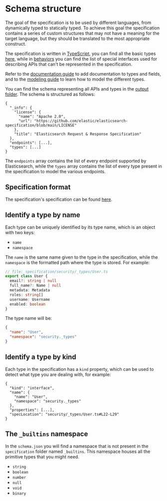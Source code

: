 # Schema structure

The goal of the specification is to be used by different languages, from dynamically typed to statically typed.
To achieve this goal the specification contains a series of custom structures that may not have a meaning
for the target language, but they should be translated to the most appropriate construct.

The specification is written in [TypeScript](https://www.typescriptlang.org/), you can find all
the basic types [here](https://www.typescriptlang.org/docs/handbook/basic-types.html),
while in [behaviors](./behaviors.md) you can find the list of special interfaces used
for describing APIs that can't be represented in the specification.

Refer to the [documentation guide](doc-comments-guide.md) to add documentation to types and fields,
and to the [modeling guide](modeling-guide.md) to learn how to model the different types.

You can find the schema representing all APIs and types in the [output folder](output/schema/schema.json).
The schema is structured as follows:

```jsonc
{
  "_info": {
    "license": {
      "name": "Apache 2.0",
      "url": "https://github.com/elastic/elasticsearch-specification/blob/main/LICENSE"
    },
    "title": "Elasticsearch Request & Response Specification"
  },
  "endpoints": [...],
  "types": [...]
}
```

The `endpoints` array contains the list of every endpoint supported by Elasticsearch,
while the `types` array contains the list of every type present in the specification
to model the various endpoints.

## Specification format

The specification's specification can be found [here](compiler/src/model/metamodel.ts).

## Identify a type by name

Each type can be uniquely identified by its type name, which is an object with two keys:
- `name`
- `namespace`

The `name` is the same name given to the type in the specification, while the `namespace`
is the formatted path where the type is stored. For example:

```ts
// file: specification/security/_types/User.ts
export class User {
  email?: string | null
  full_name?: Name | null
  metadata: Metadata
  roles: string[]
  username: Username
  enabled: boolean
}
```

The type name will be:
```json
{
  "name": "User",
  "namespace": "security._types"
}
```

## Identify a type by kind

Each type in the specification has a `kind` property, which can be used to detect
what type you are dealing with, for example:

```jsonc
{
  "kind": "interface",
  "name": {
    "name": "User",
    "namespace": "security._types"
  },
  "properties": [...],
  "specLocation": "security/_types/User.ts#L22-L29"
}
```

## The `_builtins` namespace

In the `schema.json` you will find a namespace that is not present in the `specification` folder named `_builtins`.
This namespace houses all the primitive types that you might need.

- `string`
- `boolean`
- `number`
- `null`
- `void`
- `binary`


